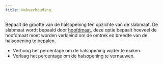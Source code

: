 ```yaml
---
title: Nekverhouding
---
```


Bepaalt de grootte van de halsopening ten opzichte van de slabmaat. De slabmaat wordt bepaald door [hoofdmaat](/docs/designs/bob/options/headsize), deze optie bepaalt hoeveel de hoofdmaat moet worden verkleind om de omtrek en breedte van de halsopening te bepalen.

- Verhoog het percentage om de halsopening wijder te maken.
- Verlaag het percentage om de halsopening te vernauwen.




